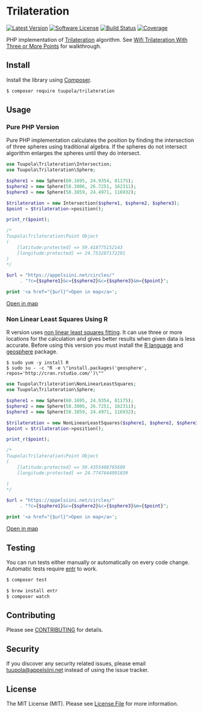 #  Trilateration

[![Latest Version](https://img.shields.io/packagist/v/tuupola/trilateration.svg?style=flat-square)](https://packagist.org/packages/tuupola/trilateration)
[![Software License](https://img.shields.io/badge/license-MIT-brightgreen.svg?style=flat-square)](LICENSE.md)
[![Build Status](https://img.shields.io/travis/tuupola/trilateration/master.svg?style=flat-square)](https://travis-ci.org/tuupola/trilateration)
[![Coverage](http://img.shields.io/codecov/c/github/tuupola/trilateration.svg?style=flat-square)](https://codecov.io/github/tuupola/trilateration)

PHP implementation of [Trilateration](https://en.wikipedia.org/wiki/Trilateration) algorithm. See [Wifi Trilateration With Three or More Points](https://appelsiini.net/2017/trilateration-with-n-points/) for walkthrough.

## Install

Install the library using [Composer](https://getcomposer.org/).

``` bash
$ composer require tuupola/trilateration
```

## Usage
### Pure PHP Version

Pure PHP implementation calculates the position by finding the intersection of three spheres using traditional algebra. If the spheres do not intersect algorithm enlarges the spheres until they do intersect.

```php
use Tuupola\Trilateration\Intersection;
use Tuupola\Trilateration\Sphere;

$sphere1 = new Sphere(60.1695, 24.9354, 81175);
$sphere2 = new Sphere(58.3806, 26.7251, 162311);
$sphere3 = new Sphere(58.3859, 24.4971, 116932);

$trilateration = new Intersection($sphere1, $sphere2, $sphere3);
$point = $trilateration->position();

print_r($point);

/*
Tuupola\Trilateration\Point Object
(
    [latitude:protected] => 59.418775152143
    [longitude:protected] => 24.753287172291
)
*/

$url = "https://appelsiini.net/circles/"
     . "?c={$sphere1}&c={$sphere2}&c={$sphere3}&m={$point}";

print '<a href="{$url}">Open in map</a>';
```
[Open in map](https://appelsiini.net/circles/?c=60.1695,24.9354,81175&c=58.3806,26.7251,162311&c=58.3859,24.4971,116932&m=59.418775152143,24.753287172291")

### Non Linear Least Squares Using R

R version uses [non linear least squares fitting](http://mathworld.wolfram.com/NonlinearLeastSquaresFitting.html). It can use three or more locations for the calculation and gives better results when given data is less accurate. Before using this version you must install the [R language](https://www.r-project.org/) and [geosphere](https://cran.r-project.org/web/packages/geosphere/index.html) package.

```
$ sudo yum -y install R
$ sudo su - -c "R -e \"install.packages('geosphere', repos='http://cran.rstudio.com/')\""
```

```php
use Tuupola\Trilateration\NonLinearLeastSquares;
use Tuupola\Trilateration\Sphere;

$sphere1 = new Sphere(60.1695, 24.9354, 81175);
$sphere2 = new Sphere(58.3806, 26.7251, 162311);
$sphere3 = new Sphere(58.3859, 24.4971, 116932);

$trilateration = new NonLinearLeastSquares($sphere1, $sphere2, $sphere3);
$point = $trilateration->position();

print_r($point);

/*
Tuupola\Trilateration\Point Object
(
    [latitude:protected] => 59.4355408765689
    [longitude:protected] => 24.7747644991839

)
*/

$url = "https://appelsiini.net/circles/"
     . "?c={$sphere1}&c={$sphere2}&c={$sphere3}&m={$point}";

print '<a href="{$url}">Open in map</a>';
```

[Open in map](https://appelsiini.net/circles/?c=60.1695,24.9354,81175&c=58.3806,26.7251,162311&c=58.3859,24.4971,116932&m=59.4355408765689,24.7747644991839)

## Testing

You can run tests either manually or automatically on every code change. Automatic tests require [entr](http://entrproject.org/) to work.

``` bash
$ composer test
```
``` bash
$ brew install entr
$ composer watch
```

## Contributing

Please see [CONTRIBUTING](CONTRIBUTING.md) for details.

## Security

If you discover any security related issues, please email tuupola@appelsiini.net instead of using the issue tracker.

## License

The MIT License (MIT). Please see [License File](LICENSE.md) for more information.
